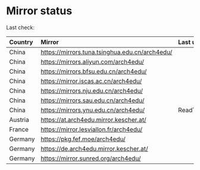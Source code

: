 <script src="./time.js"></script>
# Mirror status
Last check: <script type="text/javascript">localize(1681031734.4793158);</script>

|Country|Mirror|Last update|
|:------|:-----|:----------|
|China|https://mirrors.tuna.tsinghua.edu.cn/arch4edu/|<script type="text/javascript">localize(1681021721);</script>|
|China|https://mirrors.aliyun.com/arch4edu/|<script type="text/javascript">localize(1680892162);</script>|
|China|https://mirrors.bfsu.edu.cn/arch4edu/|<script type="text/javascript">localize(1680978666);</script>|
|China|https://mirror.iscas.ac.cn/arch4edu/|<script type="text/javascript">localize(1680978666);</script>|
|China|https://mirrors.nju.edu.cn/arch4edu/|<script type="text/javascript">localize(1680892162);</script>|
|China|https://mirrors.sau.edu.cn/arch4edu/|<script type="text/javascript">localize(1673850842);</script>|
|China|https://mirrors.ynu.edu.cn/arch4edu/|ReadTimeout|
|Austria|https://at.arch4edu.mirror.kescher.at/|<script type="text/javascript">localize(1680978666);</script>|
|France|https://mirror.lesviallon.fr/arch4edu/|<script type="text/javascript">localize(1680978666);</script>|
|Germany|https://pkg.fef.moe/arch4edu/|<script type="text/javascript">localize(1680978666);</script>|
|Germany|https://de.arch4edu.mirror.kescher.at/|<script type="text/javascript">localize(1680978666);</script>|
|Germany|https://mirror.sunred.org/arch4edu/|<script type="text/javascript">localize(1680978666);</script>|

<script src="./tablefilter/tablefilter.js"></script>
<script src="./table.js"></script>